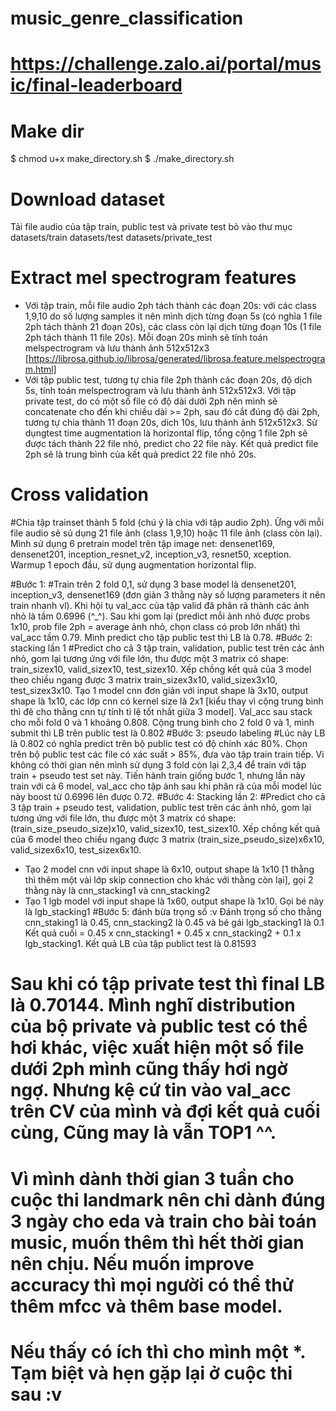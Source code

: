 # music_genre_classification
# https://challenge.zalo.ai/portal/music/final-leaderboard

# Make dir
$ chmod u+x make_directory.sh
$ ./make_directory.sh

# Download dataset
Tải file audio của tập train, public test và private test bỏ vào thư mục datasets/train datasets/test datasets/private_test

# Extract mel spectrogram features
- Với tập train, mỗi file audio 2ph tách thành các đoạn 20s: với các class 1,9,10 do số lượng samples ít nên mình dịch từng đoạn 5s (có nghĩa 1 file 2ph tách thành 21 đoạn 20s), các class còn lại dịch từng đoạn 10s (1 file 2ph tách thành 11 file 20s). Mỗi đoạn 20s mình sẽ tính toán melspectrogram và lưu thành ảnh 512x512x3 
[https://librosa.github.io/librosa/generated/librosa.feature.melspectrogram.html]
- Với tập public test, tương tự chia file 2ph thành các đoạn 20s, độ dịch 5s, tính toán melspectrogram và lưu thành ảnh 512x512x3. Với tập private test, do có một số file có độ dài dưới 2ph nên mình sẽ concatenate cho đến khi chiều dài >= 2ph, sau đó cắt đúng độ dài 2ph, tương tự chia thành 11 đoạn 20s, dich 10s, lưu thảnh ảnh 512x512x3. Sử dụngtest time augmentation là horizontal flip, tổng cộng 1 file 2ph sẽ được tách thành 22 file nhỏ, predict cho 22 file này. Kết quả predict file 2ph sẽ là trung bình của kết quả predict 22 file nhỏ 20s.

# Cross validation
#Chia tập trainset thành 5 fold (chú ý là chia với tập audio 2ph). Ững với mỗi file audio sẽ sủ dụng 21 file ảnh (class 1,9,10) hoặc 11 file ảnh (class còn lại). Mình sử dụng 6 pretrain model trên tập image net: densenet169, densenet201, inception_resnet_v2, inception_v3, resnet50, xception. Warmup 1 epoch đầu, sử dụng augmentation horizontal flip.

#Bước 1:
#Train trên 2 fold 0,1, sử dụng 3 base model là densenet201, inception_v3, densenet169 (đơn giản 3 thằng này số lượng parameters ít nên train nhanh vl). Khi hội tụ val_acc của tập valid đã phân rã thành các ảnh nhỏ là tầm 0.6996 (^_^). Sau khi gom lại (predict mỗi ảnh nhỏ được probs 1x10, prob file 2ph = average ảnh nhỏ, chọn class có prob lớn nhất) thì val_acc tầm 0.79. Mình predict cho tập public test thì LB là 0.78.
#Bước 2: stacking lần 1
#Predict cho cả 3 tập train, validation, public test trên các ảnh nhỏ, gom lại tương ứng với file lớn, thu được một 3 matrix có shape: train_sizex10, valid_sizex10, test_sizex10. Xếp chồng kết quả của 3 model theo chiều ngang được 3 matrix train_sizex3x10, valid_sizex3x10, test_sizex3x10. Tạo 1 model cnn đơn giản với input shape là 3x10, output shape là 1x10, các lớp cnn có kernel size là 2x1 [kiểu thay vì cộng trung bình thì đê cho thằng cnn tự tính tỉ lệ tốt nhất giữa 3 model]. Val_acc sau stack cho mỗi fold 0 và 1 khoảng 0.808. Cộng trung bình cho 2 fold 0 và 1, mình submit thì LB trên public test là 0.802
#Bước 3: pseudo labeling
#Lúc này LB là 0.802 có nghĩa predict trên bộ public test có độ chính xác 80%. Chọn trên bộ public test các file có xác suất > 85%, đưa vào tập train train tiếp. Vi không có thời gian nên mình sử dụng 3 fold còn lại 2,3,4 để train với tập train + pseudo test set này. Tiến hành train giống bước 1, nhưng lần này train với cả 6 model, val_acc cho tập ảnh sau khi phân rã của mỗi model lúc này boost từ 0.6996 lên được 0.72.
#Bước 4: Stacking lần 2:
#Predict cho cả 3 tập train + pseudo test, validation, public test trên các ảnh nhỏ, gom lại tương ứng với file lớn, thu được một 3 matrix có shape: (train_size_pseudo_size)x10, valid_sizex10, test_sizex10. Xếp chồng kết quả của 6 model theo chiều ngang được 3 matrix (train_size_pseudo_size)x6x10, valid_sizex6x10, test_sizex6x10.
- Tạo 2 model cnn với input shape là 6x10, output shape là 1x10 [1 thằng thì thêm một vài lớp skip connection cho khác với thằng còn lại], gọi 2 thằng này là cnn_stacking1 và cnn_stacking2
- Tạo 1 lgb model với input shape là 1x60, output shape là 1x10. Gọi bé này là lgb_stacking1
#Bước 5: đánh bừa trọng số :v
Đánh trọng số cho thằng cnn_staking1 là 0.45, cnn_stacking2 là 0.45 và bé gái lgb_stacking1 là 0.1 Kết quả cuối = 0.45 x cnn_stacking1 + 0.45 x cnn_stacking2 + 0.1 x lgb_stacking1. Kết quả LB của tập publict test là 0.81593

# Sau khi có tập private test thì final LB là 0.70144. Mình nghĩ distribution của bộ private và public test có thể hơi khác, việc xuất hiện một số file dưới 2ph mình cũng thấy hơi ngờ ngợ. Nhưng kệ cứ tin vào val_acc trên CV của mình và đợi kết quả cuối cùng, Cũng may là vẫn TOP1 ^^.

# Vì mình dành thời gian 3 tuần cho cuộc thi landmark nên chỉ dành đúng 3 ngày cho eda và train cho bài toán music, muốn thêm thì hết thời gian nên chịu. Nếu muốn improve accuracy thì mọi người có thể thử thêm mfcc và thêm base model.

# Nếu thấy có ích thì cho mình một *. Tạm biệt và hẹn gặp lại ở cuộc thi sau :v